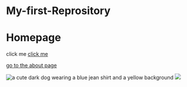 # My-first-Reprository
<!DOCTYPE html>
<html lang="en">
  <head>
    <meta charset="UTF-8">
    <title>Arnold's First Webpage</title>
  </head>

  <body>
    <h1>Homepage</h1>
    <a>click me</a>
    <a href="https://www.theodinproject.com/about">click me</a>
    <p><a href="pages/about.html">go to the about page</a></p>
    <img src="images/dog.jpg" alt=" a cute dark dog wearing a blue jean shirt and a yellow background">
    <img src="https://www.theodinproject.com/mstile-310x310.png">
  </body>
</html>
